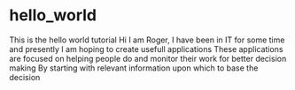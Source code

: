 # hello_world
This is the hello world tutorial
Hi I am Roger, I have been in IT for some time and presently I am hoping to create usefull applications
These applications are focused on helping people do and monitor their work for better decision making 
By starting with relevant information upon which to base the decision
